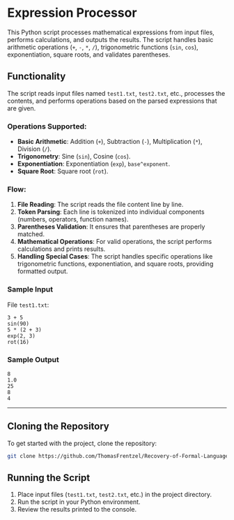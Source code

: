 # Expression Processor

This Python script processes mathematical expressions from input files, performs calculations, and outputs the results. The script handles basic arithmetic operations (`+`, `-`, `*`, `/`), trigonometric functions (`sin`, `cos`), exponentiation, square roots, and validates parentheses.

## Functionality

The script reads input files named `test1.txt`, `test2.txt`, etc., processes the contents, and performs operations based on the parsed expressions that are given.

### Operations Supported:

- **Basic Arithmetic**: Addition (`+`), Subtraction (`-`), Multiplication (`*`), Division (`/`).
- **Trigonometry**: Sine (`sin`), Cosine (`cos`).
- **Exponentiation**: Exponentiation (`exp`), `base^exponent`.
- **Square Root**: Square root (`rot`).

### Flow:

1. **File Reading**: The script reads the file content line by line.
2. **Token Parsing**: Each line is tokenized into individual components (numbers, operators, function names).
3. **Parentheses Validation**: It ensures that parentheses are properly matched.
4. **Mathematical Operations**: For valid operations, the script performs calculations and prints results.
5. **Handling Special Cases**: The script handles specific operations like trigonometric functions, exponentiation, and square roots, providing formatted output.

### Sample Input

File `test1.txt`:
```text
3 + 5
sin(90)
5 * (2 + 3)
exp(2, 3)
rot(16)
```

### Sample Output

```text
8
1.0
25
8
4
```

---

## Cloning the Repository

To get started with the project, clone the repository:

```bash
git clone https://github.com/ThomasFrentzel/Recovery-of-Formal-Languages
```

## Running the Script

1. Place input files (`test1.txt`, `test2.txt`, etc.) in the project directory.
2. Run the script in your Python environment.
3. Review the results printed to the console.
